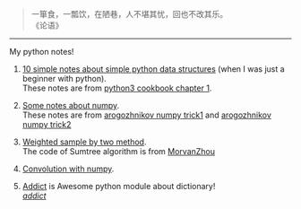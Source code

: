 > 一箪食，一瓢饮，在陋巷，人不堪其忧，回也不改其乐。       
> 《论语》

----
My python notes!


1. [10 simple notes about simple python data structures](https://github.com/smsxgz/python-notes/blob/master/data-structure-notes) (when I was just a beginner with python).    
    These notes are from [python3 cookbook chapter 1](http://python3-cookbook.readthedocs.io/zh_CN/latest/c01).
    <br>



2. [Some notes about numpy](https://github.com/smsxgz/python-notes/blob/master/numpy-notes.md).    
    These notes are from [arogozhnikov numpy trick1](http://arogozhnikov.github.io/2015/09/29/NumpyTipsAndTricks1.html) and [arogozhnikov numpy trick2](http://arogozhnikov.github.io/2015/09/30/NumpyTipsAndTricks2.html)
    <br>

3. [Weighted sample by two method](https://github.com/smsxgz/python-notes/blob/master/weighted_sample.py).      
    The code of Sumtree algorithm is from [MorvanZhou](https://github.com/MorvanZhou/Reinforcement-learning-with-tensorflow/blob/master/contents/5.2_Prioritized_Replay_DQN/RL_brain.py)
    <br>

4. [Convolution with numpy](https://github.com/smsxgz/python-notes/blob/master/convolution.py).
    <br>

5. [Addict](https://github.com/smsxgz/python-notes/blob/master/addict.md) is Awesome python module about dictionary!      
    [_addict_](https://github.com/mewwts/addict)
    <br>
